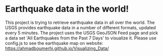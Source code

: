 # Earthquake data in the world!
This project is trying to retrieve earthquake data in all over the world. The USGS provides earthquake data in a number of different formats, updated every 5 minutes. The project uses the USGS GeoJSON Feed page and pick a data set 'All Earthquakes from the Past 7 Days' to visualize it.
Please use config.js to see the earthquake map on website: https://ahmadboumerhi.github.io/Visualizing_Data/
